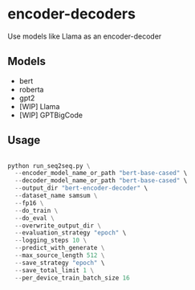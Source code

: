# encoder-decoders
Use models like Llama as an encoder-decoder

## Models

- bert
- roberta
- gpt2
- [WIP] Llama
- [WIP] GPTBigCode

## Usage

```python

python run_seq2seq.py \
  --encoder_model_name_or_path "bert-base-cased" \
  --decoder_model_name_or_path "bert-base-cased" \
  --output_dir "bert-encoder-decoder" \
  --dataset_name samsum \
  --fp16 \
  --do_train \
  --do_eval \
  --overwrite_output_dir \
  --evaluation_strategy "epoch" \
  --logging_steps 10 \
  --predict_with_generate \
  --max_source_length 512 \
  --save_strategy "epoch" \
  --save_total_limit 1 \
  --per_device_train_batch_size 16
```